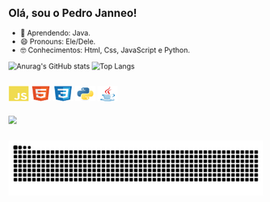 ## Olá, sou o Pedro Janneo!

- 🌱 Aprendendo: Java. 
- 😄 Pronouns: Ele/Dele.  
- 🤓 Conhecimentos: Html, Css, JavaScript e Python.


![Anurag's GitHub stats](https://github-readme-stats.vercel.app/api?username=PedroJanneo&show_icons=true&theme=dark)
![Top Langs](https://github-readme-stats.vercel.app/api/top-langs/?username=PedroJanneo&layout=compact&theme=dark)

<div style="display: inline_block"><br>
  <img align="center" alt="Peu-Js" height="30" width="40" src="https://raw.githubusercontent.com/devicons/devicon/master/icons/javascript/javascript-plain.svg">
  <img align="center" alt="Peu-HTML" height="30" width="40" src="https://raw.githubusercontent.com/devicons/devicon/master/icons/html5/html5-original.svg">
  <img align="center" alt="Peu-CSS" height="30" width="40" src="https://raw.githubusercontent.com/devicons/devicon/master/icons/css3/css3-original.svg">
  <img align="center" alt="Peu-Python" height="30" width="40" src="https://raw.githubusercontent.com/devicons/devicon/master/icons/python/python-original.svg">
  <img align="center" alt="Peu-Java" height="30" width="40" src="https://raw.githubusercontent.com/devicons/devicon/master/icons/java/java-original.svg">
</div>

 ##
 
<div>
<a href="https://www.linkedin.com/in/pedrohenriquejanneo" target="_blank"><img src="https://img.shields.io/badge/-LinkedIn-%230077B5?style=for-the-badge&logo=linkedin&logoColor=white" target="_blank"></a>  
  
</div>

##

<picture>
  <source media="(prefers-color-scheme: dark)" srcset="https://raw.githubusercontent.com/PedroJanneo/PedroJanneo/output/github-contribution-grid-snake-dark.svg">
  <source media="(prefers-color-scheme: light)" srcset="https://raw.githubusercontent.com/PedroJanneo/PedroJanneo/output/github-contribution-grid-snake.svg">
  <img alt="github contribution grid snake animation" src="https://raw.githubusercontent.com/PedroJanneo/PedroJanneo/output/github-contribution-grid-snake.svg">
</picture>


